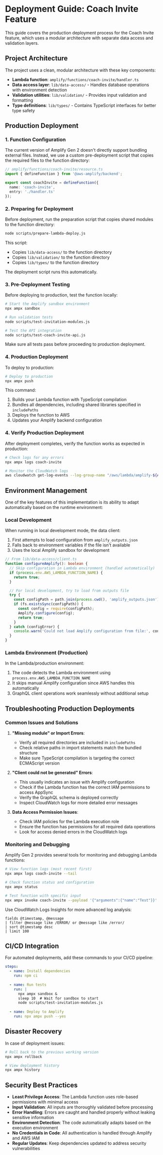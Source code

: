 # Deployment Guide: Coach Invite Feature

This guide covers the production deployment process for the Coach Invite feature, which uses a modular architecture with separate data access and validation layers.

## Project Architecture

The project uses a clean, modular architecture with these key components:

- **Lambda function**: `amplify/functions/coach-invite/handler.ts`
- **Data access layer**: `lib/data-access/` - Handles database operations with environment detection
- **Validation utilities**: `lib/validation/` - Provides input validation and formatting
- **Type definitions**: `lib/types/` - Contains TypeScript interfaces for better type safety

## Production Deployment

### 1. Function Configuration

The current version of Amplify Gen 2 doesn't directly support bundling external files. Instead, we use a custom pre-deployment script that copies the required files to the function directory:

```typescript
// amplify/functions/coach-invite/resource.ts
import { defineFunction } from '@aws-amplify/backend';

export const coachInvite = defineFunction({
  name: 'coach-invite',
  entry: './handler.ts'
});
```

### 2. Preparing for Deployment

Before deployment, run the preparation script that copies shared modules to the function directory:

```bash
node scripts/prepare-lambda-deploy.js
```

This script:
- Copies `lib/data-access/` to the function directory
- Copies `lib/validation/` to the function directory
- Copies `lib/types/` to the function directory

The deployment script runs this automatically.

### 3. Pre-Deployment Testing

Before deploying to production, test the function locally:

```bash
# Start the Amplify sandbox environment
npx ampx sandbox

# Run validation tests
node scripts/test-invitation-modules.js

# Test the API integration
node scripts/test-coach-invite-api.js
```

Make sure all tests pass before proceeding to production deployment.

### 4. Production Deployment

To deploy to production:

```bash
# Deploy to production
npx ampx push
```

This command:
1. Builds your Lambda function with TypeScript compilation
2. Bundles all dependencies, including shared libraries specified in `includePaths`
3. Deploys the function to AWS
4. Updates your Amplify backend configuration

### 4. Verify Production Deployment

After deployment completes, verify the function works as expected in production:

```bash
# Check logs for any errors
npx ampx logs coach-invite

# Monitor the CloudWatch logs
aws cloudwatch get-log-events --log-group-name "/aws/lambda/amplify-${APP_ID}-${ENV_NAME}-coach-invite" --log-stream-name "latest"
```

## Environment Management

One of the key features of this implementation is its ability to adapt automatically based on the runtime environment:

### Local Development

When running in local development mode, the data client:
1. First attempts to load configuration from `amplify_outputs.json`
2. Falls back to environment variables if the file isn't available
3. Uses the local Amplify sandbox for development

```typescript
// From lib/data-access/client.ts
function configureAmplify(): boolean {
  // Skip configuration in Lambda environment (handled automatically)
  if (process.env.AWS_LAMBDA_FUNCTION_NAME) {
    return true;
  }

  // For local development, try to load from outputs file
  try {
    const configPath = path.join(process.cwd(), 'amplify_outputs.json');
    if (fs.existsSync(configPath)) {
      const config = require(configPath);
      Amplify.configure(config);
      return true;
    }
  } catch (configError) {
    console.warn('Could not load Amplify configuration from file:', configError);
  }
}
```

### Lambda Environment (Production)

In the Lambda/production environment:
1. The code detects the Lambda environment using `process.env.AWS_LAMBDA_FUNCTION_NAME`
2. It skips manual Amplify configuration since AWS handles this automatically
3. GraphQL client operations work seamlessly without additional setup

## Troubleshooting Production Deployments

### Common Issues and Solutions

1. **"Missing module" or Import Errors**:
   - Verify all required directories are included in `includePaths`
   - Check relative paths in import statements match the bundled structure
   - Make sure TypeScript compilation is targeting the correct ECMAScript version

2. **"Client could not be generated" Errors**:
   - This usually indicates an issue with Amplify configuration
   - Check if the Lambda function has the correct IAM permissions to access AppSync
   - Verify the GraphQL schema is deployed correctly
   - Inspect CloudWatch logs for more detailed error messages

3. **Data Access Permission Issues**:
   - Check IAM policies for the Lambda execution role
   - Ensure the function has permissions for all required data operations
   - Look for access denied errors in the CloudWatch logs

### Monitoring and Debugging

Amplify Gen 2 provides several tools for monitoring and debugging Lambda functions:

```bash
# View function logs (most recent first)
npx ampx logs coach-invite --tail

# Check function status and configuration
npx ampx status

# Test function with specific input
npx ampx invoke coach-invite --payload '{"arguments":{"name":"Test"}}'
```

Use CloudWatch Logs Insights for more advanced log analysis:

```
fields @timestamp, @message
| filter @message like /ERROR/ or @message like /error/
| sort @timestamp desc
| limit 100
```

## CI/CD Integration

For automated deployments, add these commands to your CI/CD pipeline:

```yaml
steps:
  - name: Install dependencies
    run: npm ci
  
  - name: Run tests
    run: |
      npx ampx sandbox &
      sleep 10  # Wait for sandbox to start
      node scripts/test-invitation-modules.js
  
  - name: Deploy to Amplify
    run: npx ampx push --yes
```

## Disaster Recovery

In case of deployment issues:

```bash
# Roll back to the previous working version
npx ampx rollback

# View deployment history
npx ampx history
```

## Security Best Practices

- **Least Privilege Access**: The Lambda function uses role-based permissions with minimal access
- **Input Validation**: All inputs are thoroughly validated before processing
- **Error Handling**: Errors are caught and handled properly without leaking sensitive information
- **Environment Detection**: The code automatically adapts based on the execution environment
- **No Credentials in Code**: All authentication is handled through Amplify and AWS IAM
- **Regular Updates**: Keep dependencies updated to address security vulnerabilities